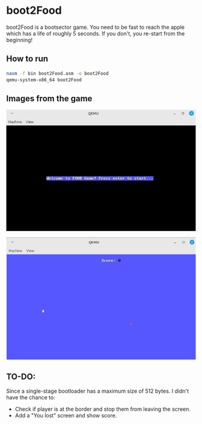 # boot2Food
boot2Food is a bootsector game. You need to be fast to reach the apple which has a life of roughly 5 seconds. If you don't, you re-start from the beginning!

## How to run

````bash
nasm -f bin boot2Food.asm -o boot2Food
qemu-system-x86_64 boot2Food
````

## Images from the game

![home](images/home.png)

![in_game](images/in_game.png)


## TO-DO:
Since a single-stage bootloader has a maximum size of 512 bytes. I didn't have the chance to:
- Check if player is at the border and stop them from leaving the screen.
- Add a "You lost" screen and show score.
